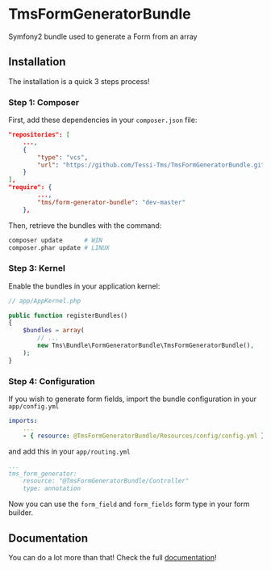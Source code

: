 TmsFormGeneratorBundle
======================

Symfony2 bundle used to generate a Form from an array

Installation
------------

The installation is a quick 3 steps process!

### Step 1: Composer

First, add these dependencies in your `composer.json` file:

```json
"repositories": [
    ...,
    {
        "type": "vcs",
        "url": "https://github.com/Tessi-Tms/TmsFormGeneratorBundle.git"
    }
],
"require": {
        ...,
        "tms/form-generator-bundle": "dev-master"
    },
```

Then, retrieve the bundles with the command:

```sh
composer update      # WIN
composer.phar update # LINUX
```

### Step 3: Kernel

Enable the bundles in your application kernel:

```php
// app/AppKernel.php

public function registerBundles()
{
    $bundles = array(
        // ...
        new Tms\Bundle\FormGeneratorBundle\TmsFormGeneratorBundle(),
    );
}
```

### Step 4: Configuration

If you wish to generate form fields, import the bundle configuration in your `app/config.yml`

```yml
imports:
    ...
    - { resource: @TmsFormGeneratorBundle/Resources/config/config.yml }
```

and add this in your `app/routing.yml`

```yml
...
tms_form_generator:
    resource: "@TmsFormGeneratorBundle/Controller"
    type: annotation
```

Now you can use the `form_field` and `form_fields` form type in your form builder.


Documentation
-------------

You can do a lot more than that! Check the full [documentation](https://github.com/Tessi-Tms/TmsFormGeneratorBundle/blob/master/Resources/doc/index.md)!
